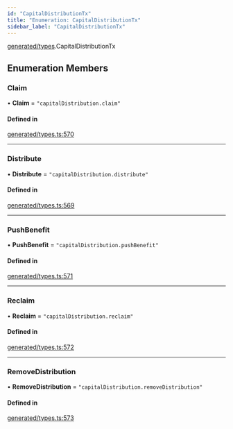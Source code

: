 ```yaml
---
id: "CapitalDistributionTx"
title: "Enumeration: CapitalDistributionTx"
sidebar_label: "CapitalDistributionTx"
---
```


[generated/types](../../../../modules/Generated/Types/Types.md).CapitalDistributionTx

## Enumeration Members

### Claim

• **Claim** = ``"capitalDistribution.claim"``

#### Defined in

[generated/types.ts:570](https://github.com/PolymeshAssociation/polymesh-sdk/blob/995f17653/src/generated/types.ts#L570)

___

### Distribute

• **Distribute** = ``"capitalDistribution.distribute"``

#### Defined in

[generated/types.ts:569](https://github.com/PolymeshAssociation/polymesh-sdk/blob/995f17653/src/generated/types.ts#L569)

___

### PushBenefit

• **PushBenefit** = ``"capitalDistribution.pushBenefit"``

#### Defined in

[generated/types.ts:571](https://github.com/PolymeshAssociation/polymesh-sdk/blob/995f17653/src/generated/types.ts#L571)

___

### Reclaim

• **Reclaim** = ``"capitalDistribution.reclaim"``

#### Defined in

[generated/types.ts:572](https://github.com/PolymeshAssociation/polymesh-sdk/blob/995f17653/src/generated/types.ts#L572)

___

### RemoveDistribution

• **RemoveDistribution** = ``"capitalDistribution.removeDistribution"``

#### Defined in

[generated/types.ts:573](https://github.com/PolymeshAssociation/polymesh-sdk/blob/995f17653/src/generated/types.ts#L573)
